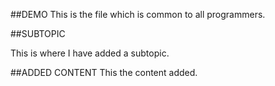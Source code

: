##DEMO 
This is the file which is common to all programmers.


##SUBTOPIC

This is where I have added a subtopic.

##ADDED CONTENT
This the content added.
